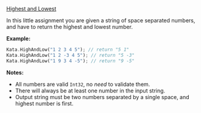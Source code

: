 [Highest and Lowest](https://www.codewars.com/kata/554b4ac871d6813a03000035)

In this little assignment you are given a string of space separated numbers, and have to return the highest and lowest number.

**Example:**

```rust
Kata.HighAndLow("1 2 3 4 5"); // return "5 1"
Kata.HighAndLow("1 2 -3 4 5"); // return "5 -3"
Kata.HighAndLow("1 9 3 4 -5"); // return "9 -5"
```

**Notes:**

- All numbers are valid `Int32`, no *need* to validate them.
- There will always be at least one number in the input string.
- Output string must be two numbers separated by a single space, and highest number is first.